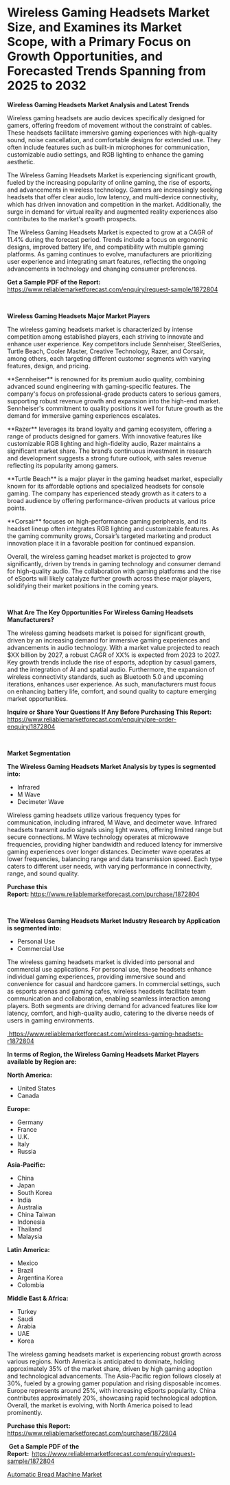 <p><h1>Wireless Gaming Headsets Market Size, and Examines its Market Scope, with a Primary Focus on Growth Opportunities, and Forecasted Trends Spanning from 2025 to 2032</h1></p><p><strong>Wireless Gaming Headsets Market Analysis and Latest Trends</strong></p>
<p><p>Wireless gaming headsets are audio devices specifically designed for gamers, offering freedom of movement without the constraint of cables. These headsets facilitate immersive gaming experiences with high-quality sound, noise cancellation, and comfortable designs for extended use. They often include features such as built-in microphones for communication, customizable audio settings, and RGB lighting to enhance the gaming aesthetic.</p><p>The Wireless Gaming Headsets Market is experiencing significant growth, fueled by the increasing popularity of online gaming, the rise of esports, and advancements in wireless technology. Gamers are increasingly seeking headsets that offer clear audio, low latency, and multi-device connectivity, which has driven innovation and competition in the market. Additionally, the surge in demand for virtual reality and augmented reality experiences also contributes to the market's growth prospects.</p><p>The Wireless Gaming Headsets Market is expected to grow at a CAGR of 11.4% during the forecast period. Trends include a focus on ergonomic designs, improved battery life, and compatibility with multiple gaming platforms. As gaming continues to evolve, manufacturers are prioritizing user experience and integrating smart features, reflecting the ongoing advancements in technology and changing consumer preferences.</p></p>
<p><strong>Get a Sample PDF of the Report:&nbsp;</strong> <a href="https://www.reliablemarketforecast.com/enquiry/request-sample/1872804?utm_campaign=3538&utm_medium=2&utm_source=Github&utm_content=ia&utm_term=04042025&utm_id=wireless-gaming-headsets">https://www.reliablemarketforecast.com/enquiry/request-sample/1872804</a></p>
<p>&nbsp;</p>
<p><strong>Wireless Gaming Headsets Major Market Players</strong></p>
<p><p>The wireless gaming headsets market is characterized by intense competition among established players, each striving to innovate and enhance user experience. Key competitors include Sennheiser, SteelSeries, Turtle Beach, Cooler Master, Creative Technology, Razer, and Corsair, among others, each targeting different customer segments with varying features, design, and pricing.</p><p>**Sennheiser** is renowned for its premium audio quality, combining advanced sound engineering with gaming-specific features. The company's focus on professional-grade products caters to serious gamers, supporting robust revenue growth and expansion into the high-end market. Sennheiser's commitment to quality positions it well for future growth as the demand for immersive gaming experiences escalates.</p><p>**Razer** leverages its brand loyalty and gaming ecosystem, offering a range of products designed for gamers. With innovative features like customizable RGB lighting and high-fidelity audio, Razer maintains a significant market share. The brand’s continuous investment in research and development suggests a strong future outlook, with sales revenue reflecting its popularity among gamers.</p><p>**Turtle Beach** is a major player in the gaming headset market, especially known for its affordable options and specialized headsets for console gaming. The company has experienced steady growth as it caters to a broad audience by offering performance-driven products at various price points.</p><p>**Corsair** focuses on high-performance gaming peripherals, and its headset lineup often integrates RGB lighting and customizable features. As the gaming community grows, Corsair’s targeted marketing and product innovation place it in a favorable position for continued expansion.</p><p>Overall, the wireless gaming headset market is projected to grow significantly, driven by trends in gaming technology and consumer demand for high-quality audio. The collaboration with gaming platforms and the rise of eSports will likely catalyze further growth across these major players, solidifying their market positions in the coming years.</p></p>
<p>&nbsp;</p>
<p><strong>What Are The Key Opportunities For Wireless Gaming Headsets Manufacturers?</strong></p>
<p><p>The wireless gaming headsets market is poised for significant growth, driven by an increasing demand for immersive gaming experiences and advancements in audio technology. With a market value projected to reach $XX billion by 2027, a robust CAGR of XX% is expected from 2023 to 2027. Key growth trends include the rise of esports, adoption by casual gamers, and the integration of AI and spatial audio. Furthermore, the expansion of wireless connectivity standards, such as Bluetooth 5.0 and upcoming iterations, enhances user experience. As such, manufacturers must focus on enhancing battery life, comfort, and sound quality to capture emerging market opportunities.</p></p>
<p><strong>Inquire or Share Your Questions If Any Before Purchasing This Report:</strong> <a href="https://www.reliablemarketforecast.com/enquiry/pre-order-enquiry/1872804?utm_campaign=3538&utm_medium=2&utm_source=Github&utm_content=ia&utm_term=04042025&utm_id=wireless-gaming-headsets">https://www.reliablemarketforecast.com/enquiry/pre-order-enquiry/1872804</a></p>
<p>&nbsp;</p>
<p><strong>Market Segmentation</strong></p>
<p><strong>The Wireless Gaming Headsets Market Analysis by types is segmented into:</strong></p>
<p><ul><li>Infrared</li><li>M Wave</li><li>Decimeter Wave</li></ul></p>
<p><p>Wireless gaming headsets utilize various frequency types for communication, including infrared, M Wave, and decimeter wave. Infrared headsets transmit audio signals using light waves, offering limited range but secure connections. M Wave technology operates at microwave frequencies, providing higher bandwidth and reduced latency for immersive gaming experiences over longer distances. Decimeter wave operates at lower frequencies, balancing range and data transmission speed. Each type caters to different user needs, with varying performance in connectivity, range, and sound quality.</p></p>
<p><strong>Purchase this Report:&nbsp;</strong><a href="https://www.reliablemarketforecast.com/purchase/1872804?utm_campaign=3538&utm_medium=2&utm_source=Github&utm_content=ia&utm_term=04042025&utm_id=wireless-gaming-headsets">https://www.reliablemarketforecast.com/purchase/1872804</a></p>
<p>&nbsp;</p>
<p><strong>The Wireless Gaming Headsets Market Industry Research by Application is segmented into:</strong></p>
<p><ul><li>Personal Use</li><li>Commercial Use</li></ul></p>
<p><p>The wireless gaming headsets market is divided into personal and commercial use applications. For personal use, these headsets enhance individual gaming experiences, providing immersive sound and convenience for casual and hardcore gamers. In commercial settings, such as esports arenas and gaming cafes, wireless headsets facilitate team communication and collaboration, enabling seamless interaction among players. Both segments are driving demand for advanced features like low latency, comfort, and high-quality audio, catering to the diverse needs of users in gaming environments.</p></p>
<p><a href="https://www.reliablemarketforecast.com/wireless-gaming-headsets-r1872804?utm_campaign=3538&utm_medium=2&utm_source=Github&utm_content=ia&utm_term=04042025&utm_id=wireless-gaming-headsets">&nbsp;https://www.reliablemarketforecast.com/wireless-gaming-headsets-r1872804</a></p>
<p><strong>In terms of Region, the Wireless Gaming Headsets Market Players available by Region are:</strong></p>
<p>
    <p> <strong> North America: </strong>
        <ul>
            <li>United States</li>
            <li>Canada</li>
        </ul>
        </p> 
    <p> <strong> Europe: </strong>
        <ul>
            <li>Germany</li>
            <li>France</li>
            <li>U.K.</li>
            <li>Italy</li>
            <li>Russia</li>
        </ul>
        </p> 
    <p> <strong> Asia-Pacific: </strong>
        <ul>
            <li>China</li>
            <li>Japan</li>
            <li>South Korea</li>
            <li>India</li>
            <li>Australia</li>
            <li>China Taiwan</li>
            <li>Indonesia</li>
            <li>Thailand</li>
            <li>Malaysia</li>
        </ul>
        </p> 
    <p> <strong> Latin America: </strong>
        <ul>
            <li>Mexico</li>
            <li>Brazil</li>
            <li>Argentina Korea</li>
            <li>Colombia</li>
        </ul>
        </p> 
    <p> <strong> Middle East & Africa: </strong>
        <ul>
            <li>Turkey</li>
            <li>Saudi</li>
            <li>Arabia</li>
            <li>UAE</li>
            <li>Korea</li>
        </ul>
    </p>
    </p>
<p><p>The wireless gaming headsets market is experiencing robust growth across various regions. North America is anticipated to dominate, holding approximately 35% of the market share, driven by high gaming adoption and technological advancements. The Asia-Pacific region follows closely at 30%, fueled by a growing gamer population and rising disposable incomes. Europe represents around 25%, with increasing eSports popularity. China contributes approximately 20%, showcasing rapid technological adoption. Overall, the market is evolving, with North America poised to lead prominently.</p></p>
<p><strong>Purchase this Report: </strong><a href="https://www.reliablemarketforecast.com/purchase/1872804?utm_campaign=3538&utm_medium=2&utm_source=Github&utm_content=ia&utm_term=04042025&utm_id=wireless-gaming-headsets">https://www.reliablemarketforecast.com/purchase/1872804</a></p>
<p>&nbsp;<strong>Get a Sample PDF of the Report:&nbsp;&nbsp;</strong><a href="https://www.reliablemarketforecast.com/enquiry/request-sample/1872804?utm_campaign=3538&utm_medium=2&utm_source=Github&utm_content=ia&utm_term=04042025&utm_id=wireless-gaming-headsets">https://www.reliablemarketforecast.com/enquiry/request-sample/1872804</a></p>
<p><strong></strong></p>
<p><p><a href="https://github.com/casimbrhelck/Market-Research-Report-List-1/blob/main/automatic-bread-machine-market.md?utm_campaign=3538&utm_medium=2&utm_source=Github&utm_content=ia&utm_term=04042025&utm_id=wireless-gaming-headsets">Automatic Bread Machine Market</a></p></p>